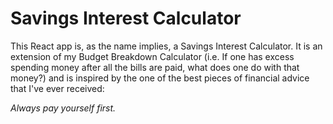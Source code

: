 # Savings Interest Calculator

This React app is, as the name implies, a Savings Interest Calculator. It is an extension of my Budget Breakdown Calculator (i.e. If one has excess spending money after all the bills are paid, what does one do with that money?) and is inspired by the one of the best pieces of financial advice that I've ever received:

<i>Always pay yourself first.</i>
